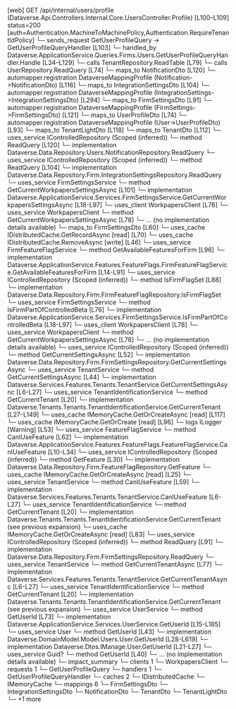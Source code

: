 [web] GET /api/internal/users/profile  (Dataverse.Api.Controllers.Internal.Core.UsersController.Profile)  [L100–L109] status=200 [auth=Authentication.MachineToMachinePolicy,Authentication.RequireTenantIdPolicy]
  └─ sends_request GetUserProfileQuery -> GetUserProfileQueryHandler [L103]
    └─ handled_by Dataverse.ApplicationService.Queries.Firms.Users.GetUserProfileQueryHandler.Handle [L34–L129]
      └─ calls TenantRepository.ReadTable [L79]
      └─ calls UserRepository.ReadQuery [L74]
      └─ maps_to NotificationDto [L120]
        └─ automapper.registration DataverseMappingProfile (Notification->NotificationDto) [L116]
      └─ maps_to IntegrationSettingsDto [L104]
        └─ automapper.registration DataverseMappingProfile (IntegrationSettings->IntegrationSettingsDto) [L294]
      └─ maps_to FirmSettingsDto [L91]
        └─ automapper.registration DataverseMappingProfile (FirmSettings->FirmSettingsDto) [L121]
      └─ maps_to UserProfileDto [L74]
        └─ automapper.registration DataverseMappingProfile (User->UserProfileDto) [L93]
      └─ maps_to TenantLightDto [L118]
      └─ maps_to TenantDto [L112]
      └─ uses_service IControlledRepository<Notification> (Scoped (inferred))
        └─ method ReadQuery [L120]
          └─ implementation Dataverse.Data.Repository.Users.NotificationRepository.ReadQuery
      └─ uses_service IControlledRepository<IntegrationSettings> (Scoped (inferred))
        └─ method ReadQuery [L104]
          └─ implementation Dataverse.Data.Repository.Firm.IntegrationSettingsRepository.ReadQuery
      └─ uses_service FirmSettingsService
        └─ method GetCurrentWorkpapersSettingsAsync [L101]
          └─ implementation Dataverse.ApplicationService.Services.FirmSettingsService.GetCurrentWorkpapersSettingsAsync [L18-L97]
            └─ uses_client WorkpapersClient [L78]
            └─ uses_service WorkpapersClient
              └─ method GetCurrentWorkpapersSettingsAsync [L78]
                └─ ... (no implementation details available)
            └─ maps_to FirmSettingsDto [L60]
            └─ uses_cache IDistributedCache.GetRecordAsync [read] [L70]
            └─ uses_cache IDistributedCache.RemoveAsync [write] [L46]
      └─ uses_service FirmFeatureFlagService
        └─ method GetAvailableFeaturesForFirm [L96]
          └─ implementation Dataverse.ApplicationService.Features.FeatureFlags.FirmFeatureFlagService.GetAvailableFeaturesForFirm [L14-L91]
            └─ uses_service IControlledRepository<FirmFeatureFlag> (Scoped (inferred))
              └─ method IsFirmFlagSet [L88]
                └─ implementation Dataverse.Data.Repository.Firm.FirmFeatureFlagRepository.IsFirmFlagSet
            └─ uses_service FirmSettingsService
              └─ method IsFirmPartOfControlledBeta [L76]
                └─ implementation Dataverse.ApplicationService.Services.FirmSettingsService.IsFirmPartOfControlledBeta [L18-L97]
                  └─ uses_client WorkpapersClient [L78]
                  └─ uses_service WorkpapersClient
                    └─ method GetCurrentWorkpapersSettingsAsync [L78]
                      └─ ... (no implementation details available)
                  └─ uses_service IControlledRepository<FirmSettings> (Scoped (inferred))
                    └─ method GetCurrentSettingsAsync [L52]
                      └─ implementation Dataverse.Data.Repository.Firm.FirmSettingsRepository.GetCurrentSettingsAsync
                  └─ uses_service TenantService
                    └─ method GetCurrentSettingsAsync [L44]
                      └─ implementation Dataverse.Services.Features.Tenants.TenantService.GetCurrentSettingsAsync [L6-L27]
                        └─ uses_service TenantIdentificationService
                          └─ method GetCurrentTenant [L20]
                            └─ implementation Dataverse.Tenants.Tenants.TenantIdentificationService.GetCurrentTenant [L27-L149]
                              └─ uses_cache IMemoryCache.GetOrCreateAsync [read] [L117]
                              └─ uses_cache IMemoryCache.GetOrCreate [read] [L96]
                              └─ logs ILogger<ITenantIdentificationService> [Warning] [L53]
            └─ uses_service FeatureFlagService
              └─ method CanIUseFeature [L62]
                └─ implementation Dataverse.ApplicationService.Features.FeatureFlags.FeatureFlagService.CanIUseFeature [L10-L34]
                  └─ uses_service IControlledRepository<FeatureFlag> (Scoped (inferred))
                    └─ method GetFeature [L30]
                      └─ implementation Dataverse.Data.Repository.Firm.FeatureFlagRepository.GetFeature
                  └─ uses_cache IMemoryCache.GetOrCreateAsync [read] [L25]
            └─ uses_service TenantService
              └─ method CanIUseFeature [L59]
                └─ implementation Dataverse.Services.Features.Tenants.TenantService.CanIUseFeature [L6-L27]
                  └─ uses_service TenantIdentificationService
                    └─ method GetCurrentTenant [L20]
                      └─ implementation Dataverse.Tenants.Tenants.TenantIdentificationService.GetCurrentTenant (see previous expansion)
            └─ uses_cache IMemoryCache.GetOrCreateAsync [read] [L83]
      └─ uses_service IControlledRepository<FirmSettings> (Scoped (inferred))
        └─ method ReadQuery [L91]
          └─ implementation Dataverse.Data.Repository.Firm.FirmSettingsRepository.ReadQuery
      └─ uses_service TenantService
        └─ method GetCurrentTenantAsync [L77]
          └─ implementation Dataverse.Services.Features.Tenants.TenantService.GetCurrentTenantAsync [L6-L27]
            └─ uses_service TenantIdentificationService
              └─ method GetCurrentTenant [L20]
                └─ implementation Dataverse.Tenants.Tenants.TenantIdentificationService.GetCurrentTenant (see previous expansion)
      └─ uses_service UserService
        └─ method GetUserId [L73]
          └─ implementation Dataverse.ApplicationService.Services.UserService.GetUserId [L15-L185]
            └─ uses_service User
              └─ method GetUserId [L43]
                └─ implementation Dataverse.DomainModel.Model.Users.User.GetUserId [L28-L619]
                └─ implementation Dataverse.Dtos.IManage.User.GetUserId [L21-L27]
            └─ uses_service Guid?
              └─ method GetUserId [L40]
                └─ ... (no implementation details available)
  └─ impact_summary
    └─ clients 1
      └─ WorkpapersClient
    └─ requests 1
      └─ GetUserProfileQuery
    └─ handlers 1
      └─ GetUserProfileQueryHandler
    └─ caches 2
      └─ IDistributedCache
      └─ IMemoryCache
    └─ mappings 6
      └─ FirmSettingsDto
      └─ IntegrationSettingsDto
      └─ NotificationDto
      └─ TenantDto
      └─ TenantLightDto
      └─ +1 more

